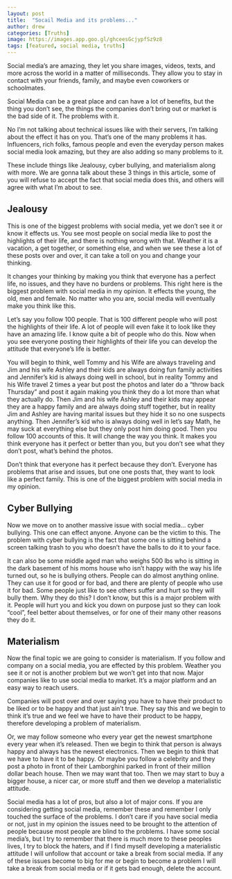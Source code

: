 ```yaml
---
layout: post
title:  "Socail Media and its problems..."
author: drew
categories: [Truths]
image: https://images.app.goo.gl/ghceesGcjypfSz9z8
tags: [featured, social media, truths]
---
```


Social media’s are amazing, they let you share images, videos, texts, and more across the world in a matter of milliseconds. They allow you to stay in contact with your friends, family, and maybe even coworkers or schoolmates. 

Social Media can be a great place and can have a lot of benefits, but the thing you don’t see, the things the companies don’t bring out or market is the bad side of it. The problems with it.

No I’m not talking about technical issues like with their servers, I’m talking about the effect it has on you. That’s one of the many problems it has. Influencers, rich folks, famous people and even the everyday person makes social media look amazing, but they are also adding so many problems to it. 

These include things like Jealousy, cyber bullying, and materialism along with more. We are gonna talk about these 3 things in this article, some of you will refuse to accept the fact that social media does this, and others will agree with what I’m about to see. 



## Jealousy
This is one of the biggest problems with social media, yet we don’t see it or know it effects us. You see most people on social media like to post the highlights of their life, and there is nothing wrong with that. Weather it is a vacation, a get together, or something else, and when we see these a lot of these posts over and over, it can take a toll on you and change your thinking. 


It changes your thinking by making you think that everyone has a perfect life, no issues, and they have no burdens or problems. This right here is the biggest problem with social media in my opinion. It effects the young, the old, men and female. No matter who you are, social media will eventually make you think like this. 

Let’s say you follow 100 people. That is 100 different people who will post the highlights of their life. A lot of people will even fake it to look like they have an amazing life. I know quite a bit of people who do this. 
Now when you see everyone posting their highlights of their life you can develop the attitude that everyone’s life is better. 


You will begin to think, well Tommy and his Wife are always traveling and Jim and his wife Ashley and their kids are always doing fun family activities and Jennifer’s kid is always doing well in school, but in reality Tommy and his Wife travel 2 times a year but post the photos and later do a “throw back Thursday” and post it again making you think they do a lot more than what they actually do. Then Jim and his wife Ashley and their kids may appear they are a happy family and are always doing stuff together, but in reality Jim and Ashley are having marital issues but they hide it so no one suspects anything. Then Jennifer’s kid who is always doing well in let’s say Math, he may suck at everything else but they only post him doing good. Then you follow 100 accounts of this. It will change the way you think. It makes you think everyone has it perfect or better than you, but you don’t see what they don’t post, what’s behind the photos. 

Don’t think that everyone has it perfect because they don’t. Everyone has problems that arise and issues, but one one posts that, they want to look like a perfect family. This is one of the biggest problem with social media in my opinion. 


## Cyber Bullying 
Now we move on to another massive issue with social media... cyber bullying. This one can effect anyone. Anyone can be the victim to this. The problem with cyber bullying is the fact that some one is sitting behind a screen talking trash to you who doesn’t have the balls to do it to your face. 


It can also be some middle aged man who weighs 500 lbs who is sitting in the dark basement of his moms house who isn’t happy with the way his life turned out, so he is bullying others. People can do almost anything online. They can use it for good or for bad, and there are plenty of people who use it for bad. Some people just like to see others suffer and hurt so they will bully them. Why they do this? I don’t know, but this is a major problem with it. People will hurt you and kick you down on purpose just so they can look “cool”, feel better about themselves, or for one of their many other reasons they do it. 



## Materialism 
Now the final topic we are going to consider is materialism. If you follow and company on a social media, you are effected by this problem. Weather you see it or not is another problem but we won’t get into that now. Major companies like to use social media to market. It’s a major platform and an easy way to reach users. 

Companies will post over and over saying you have to have their product to be liked or to be happy and that just ain’t true. They say this and we begin to think it’s true and we feel we have to have their product to be happy, therefore developing a problem of materialism. 

Or, we may follow someone who every year get the newest smartphone every year when it’s released. Then we begin to think that person is always happy and always has the newest electronics. Then we begin to think that we have to have it to be happy. Or maybe you follow a celebrity and they post a photo in front of their Lamborghini parked in front of their million dollar beach house. Then we may want that too. Then we may start to buy a bigger house, a nicer car, or more stuff and then we develop a materialistic attitude. 



Social media has a lot of pros, but also a lot of major cons. If you are considering getting social media, remember these and remember I only touched the surface of the problems. I don’t care if you have social media or not, just in my opinion the issues need to be brought to the attention of people because most people are blind to the problems. I have some social media’s, but I try to remember that there is much more to these peoples lives, I try to block the haters, and if I find myself developing a materialistic attitude I will unfollow that account or take a break from social media. If any of these issues become to big for me or begin to become a problem I will take a break from social media or if it gets bad enough, delete the account. 

